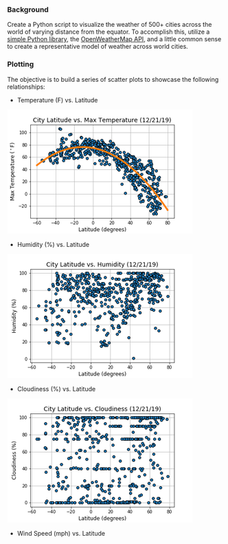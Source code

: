 ### Background

Create a Python script to visualize the weather of 500+ cities across the world of varying distance from the equator. To accomplish this, utilize a [simple Python library](https://pypi.python.org/pypi/citipy), the [OpenWeatherMap API](https://openweathermap.org/api), and a little common sense to create a representative model of weather across world cities.

### Plotting

The objective is to build a series of scatter plots to showcase the following relationships:

* Temperature (F) vs. Latitude

![temp](images/lat-vs-temp.png)

* Humidity (%) vs. Latitude

![humidity](images/lat-vs-hum.png)

* Cloudiness (%) vs. Latitude

![cloudiness](images/lat-vs-cloud.png)

* Wind Speed (mph) vs. Latitude
